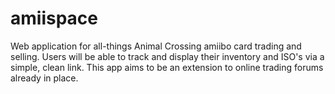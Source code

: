 # amiispace
Web application for all-things Animal Crossing amiibo card trading and selling. Users will be able to track and display their inventory and ISO's via a simple, clean link. This app aims to be an extension to online trading forums already in place.
